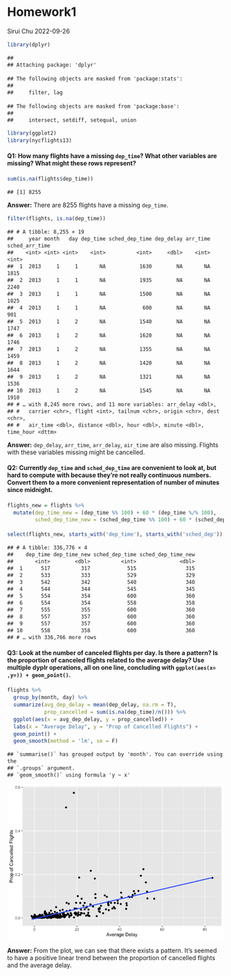 Homework1
================
Sirui Chu
2022-09-26

``` r
library(dplyr)
```

    ## 
    ## Attaching package: 'dplyr'

    ## The following objects are masked from 'package:stats':
    ## 
    ##     filter, lag

    ## The following objects are masked from 'package:base':
    ## 
    ##     intersect, setdiff, setequal, union

``` r
library(ggplot2)
library(nycflights13)
```

#### Q1: How many flights have a missing `dep_time`? What other variables are missing? What might these rows represent?

``` r
sum(is.na(flights$dep_time))
```

    ## [1] 8255

**Answer:** There are 8255 flights have a missing `dep_time`.

``` r
filter(flights, is.na(dep_time))
```

    ## # A tibble: 8,255 × 19
    ##     year month   day dep_time sched_dep_time dep_delay arr_time sched_arr_time
    ##    <int> <int> <int>    <int>          <int>     <dbl>    <int>          <int>
    ##  1  2013     1     1       NA           1630        NA       NA           1815
    ##  2  2013     1     1       NA           1935        NA       NA           2240
    ##  3  2013     1     1       NA           1500        NA       NA           1825
    ##  4  2013     1     1       NA            600        NA       NA            901
    ##  5  2013     1     2       NA           1540        NA       NA           1747
    ##  6  2013     1     2       NA           1620        NA       NA           1746
    ##  7  2013     1     2       NA           1355        NA       NA           1459
    ##  8  2013     1     2       NA           1420        NA       NA           1644
    ##  9  2013     1     2       NA           1321        NA       NA           1536
    ## 10  2013     1     2       NA           1545        NA       NA           1910
    ## # … with 8,245 more rows, and 11 more variables: arr_delay <dbl>,
    ## #   carrier <chr>, flight <int>, tailnum <chr>, origin <chr>, dest <chr>,
    ## #   air_time <dbl>, distance <dbl>, hour <dbl>, minute <dbl>, time_hour <dttm>

**Answer:** `dep_delay`, `arr_time`, `arr_delay`, `air_time` are also
missing. Flights with these variables missing might be cancelled.

#### Q2: Currently `dep_time` and `sched_dep_time` are convenient to look at, but hard to compute with because they’re not really continuous numbers. Convert them to a more convenient representation of number of minutes since midnight.

``` r
flights_new = flights %>%
  mutate(dep_time_new = (dep_time %% 100) + 60 * (dep_time %/% 100),
         sched_dep_time_new = (sched_dep_time %% 100) + 60 * (sched_dep_time %/% 100))

select(flights_new, starts_with('dep_time'), starts_with('sched_dep'))
```

    ## # A tibble: 336,776 × 4
    ##    dep_time dep_time_new sched_dep_time sched_dep_time_new
    ##       <int>        <dbl>          <int>              <dbl>
    ##  1      517          317            515                315
    ##  2      533          333            529                329
    ##  3      542          342            540                340
    ##  4      544          344            545                345
    ##  5      554          354            600                360
    ##  6      554          354            558                358
    ##  7      555          355            600                360
    ##  8      557          357            600                360
    ##  9      557          357            600                360
    ## 10      558          358            600                360
    ## # … with 336,766 more rows

#### Q3: Look at the number of canceled flights per day. Is there a pattern? Is the proportion of canceled flights related to the average delay? Use multiple dyplr operations, all on one line, concluding with `ggplot(aes(x= ,y=)) + geom_point()`.

``` r
flights %>% 
  group_by(month, day) %>%
  summarize(avg_dep_delay = mean(dep_delay, na.rm = T),
            prop_cancelled = sum(is.na(dep_time)/n())) %>%
  ggplot(aes(x = avg_dep_delay, y = prop_cancelled)) +
  labs(x = "Average Delay", y = "Prop of Cancelled Flights") +
  geom_point() +
  geom_smooth(method = 'lm', se = F)
```

    ## `summarise()` has grouped output by 'month'. You can override using the
    ## `.groups` argument.
    ## `geom_smooth()` using formula 'y ~ x'

![](README_files/figure-gfm/unnamed-chunk-5-1.png)<!-- -->

**Answer:** From the plot, we can see that there exists a pattern. It’s
seemed to have a positive linear trend between the proportion of
cancelled flights and the average delay.
